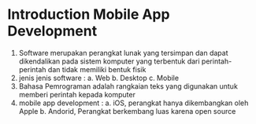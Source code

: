 # Introduction Mobile App Development

1. Software merupakan perangkat lunak yang tersimpan dan dapat dikendalikan pada sistem komputer yang terbentuk dari perintah-perintah dan tidak memiliki bentuk fisik
2. jenis jenis software :
    a. Web
    b. Desktop
    c. Mobile
3. Bahasa Pemrograman adalah rangkaian teks yang digunakan untuk memberi perintah kepada komputer
4. mobile app development :
    a. iOS, perangkat hanya dikembangkan oleh Apple
    b. Andorid, Perangkat berkembang luas karena open source